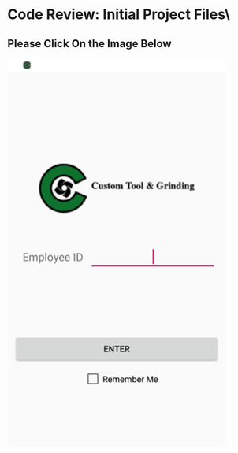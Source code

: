 # Code Review: Initial Project Files\\
## Please Click On the Image Below 
[![CodeReview](WelcomePage.png)](https://www.youtube.com/watch?v=98mh3jxcuxI "Code Review")
